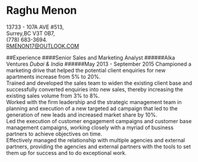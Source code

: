 Raghu Menon
===========
13733 - 107A AVE #513,  
Surrey,BC V3T 0B7,  
(778) 683-3694.  
[RMENON17@OUTLOOK.COM](mailto:rmenon17@outlook.com)  
  
##Experience
####Senior Sales and Marketing Analyst 
######Alka Ventures *Dubai & India*
######May 2013 - September 2015
Championed a marketing drive that helped the potential client enquiries for new apartments increase from 5% to 20%.  
Trained and developed the sales team to widen the existing client base and successfully converted enquiries into new sales, thereby increasing the existing sales volume from 3% to 8%.  
Worked with the firm leadership and the strategic management team in planning and execution of a new targeted ad campaign that led to the generation of new leads and increased market share by 10%.  
Led the execution of customer engagement campaigns and customer base management campaigns, working closely with a myriad of business partners to achieve objectives on time.  
Effectively managed the relationship with multiple agencies and external partners, providing the agencies and external partners with the tools to set them up for success and to do exceptional work.  
